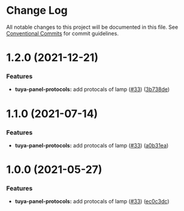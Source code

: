 # Change Log

All notable changes to this project will be documented in this file.
See [Conventional Commits](https://conventionalcommits.org) for commit guidelines.

# 1.2.0 (2021-12-21)


### Features

* **tuya-panel-protocols:** add protocals of lamp ([#33](https://github.com/tuya/tuya-panel-sdk/issues/33)) ([3b738de](https://github.com/tuya/tuya-panel-sdk/commit/3b738dee227acc9d2bc4452bcab5ac35390886e6))





# 1.1.0 (2021-07-14)


### Features

* **tuya-panel-protocols:** add protocals of lamp ([#33](https://github.com/tuya/tuya-panel-sdk/issues/33)) ([a0b31ea](https://github.com/tuya/tuya-panel-sdk/commit/a0b31ea01b76a1742ff1ee84db8724b4f548afc7))





# 1.0.0 (2021-05-27)


### Features

* **tuya-panel-protocols:** add protocals of lamp ([#33](https://github.com/tuya/tuya-panel-sdk/issues/33)) ([ec0c3dc](https://github.com/tuya/tuya-panel-sdk/commit/ec0c3dc64d0d8680072086142aec95886b9e10ec))
